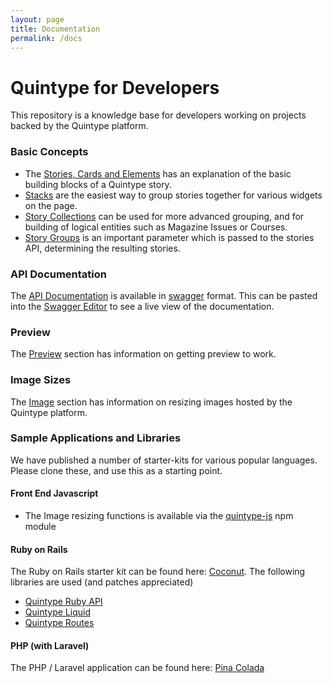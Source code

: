 ```yaml
---
layout: page
title: Documentation
permalink: /docs
---
```

# Quintype for Developers

This repository is a knowledge base for developers working on projects backed by the Quintype platform.

### Basic Concepts

* The [Stories, Cards and Elements](./stories-cards-and-elements.md) has an explanation of the basic building blocks of a Quintype story.
* [Stacks](./stacks.md) are the easiest way to group stories together for various widgets on the page.
* [Story Collections](./story-collections.md) can be used for more advanced grouping, and for building of logical entities such as Magazine Issues or Courses.
* [Story Groups](./story-groups.md) is an important parameter which is passed to the stories API, determining the resulting stories.

### API Documentation

The [API Documentation](https://itsman.quintype.com/sketches-swagger.json) is available in [swagger](http://swagger.io) format. This can be pasted into the [Swagger Editor](http://editor.swagger.io/#/?import=https://itsman.quintype.com/sketches-swagger.json) to see a live view of the documentation.

### Preview

The [Preview](preview.md) section has information on getting preview to work.

### Image Sizes

The [Image](images.md) section has information on resizing images hosted by the Quintype platform.

### Sample Applications and Libraries

We have published a number of starter-kits for various popular languages. Please clone these, and use this as a starting point.

#### Front End Javascript

* The Image resizing functions is available via the [quintype-js](https://github.com/quintype/quintype-js) npm module

#### Ruby on Rails

The Ruby on Rails starter kit can be found here: [Coconut](https://github.com/quintype/coconut). The following libraries are used (and patches appreciated)

* [Quintype Ruby API](https://github.com/quintype/quintype-api-ruby)
* [Quintype Liquid](https://github.com/quintype/quintype-liquid)
* [Quintype Routes](https://github.com/quintype/quintype-routes)

#### PHP (with Laravel)

The PHP / Laravel application can be found here: [Pina Colada](https://github.com/quintype/pina-colada)
